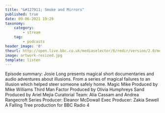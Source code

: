 ```yaml
---
title: "&#127911; Smoke and Mirrors"
published: true
date: 09-06-2021 19:29
taxonomy:
    category:
        - stream
    tag:
        - podcasts
header_image: '0'
theurl: http://open.live.bbc.co.uk/mediaselector/6/redir/version/2.0/mediaset/audio-nondrm-download/proto/http/vpid/p09k87nv.mp3
image: artwork-resized.jpg
template: listen
--- 
```

Episode summary: Josie Long presents magical short documentaries and audio adventures about illusions. From a series of magical failures to an illusion which helped steer someone safely home. Magic Mike Produced by Mike Williams Third Man Factor Produced by Olivia Humphreys Sand Produced by Ariel Mejia Curatorial Team: Alia Cassam and Andrea Rangecroft Series Producer: Eleanor McDowall Exec Producer: Zakia Sewell A Falling Tree production for BBC Radio 4
